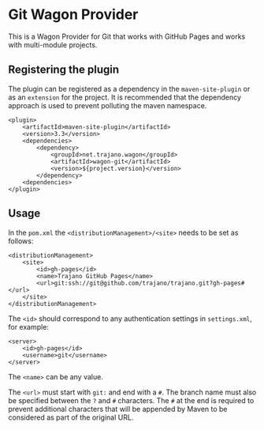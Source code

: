 Git Wagon Provider
==================

This is a Wagon Provider for Git that works with GitHub Pages and works
with multi-module projects.

Registering the plugin
----------------------
The plugin can be registered as a dependency in the `maven-site-plugin` or
as an `extension` for the project.  It is recommended that the dependency
approach is used to prevent polluting the maven namespace.

    <plugin>
        <artifactId>maven-site-plugin</artifactId>
        <version>3.3</version>
	    <dependencies>
	        <dependency>
                <groupId>net.trajano.wagon</groupId>
                <artifactId>wagon-git</artifactId>
                <version>${project.version}</version>
            </dependency>
	    <dependencies>
    </plugin>

Usage
-----

In the `pom.xml` the `<distributionManagement>/<site>` needs to be set as
follows:

    <distributionManagement>
        <site>
            <id>gh-pages</id>
            <name>Trajano GitHub Pages</name>
            <url>git:ssh://git@github.com/trajano/trajano.git?gh-pages#</url>
        </site>
    </distributionManagement>

The `<id>` should correspond to any authentication settings in `settings.xml`,
for example:

    <server>
        <id>gh-pages</id>
        <username>git</username>
    </server>

The `<name>` can be any value.

The `<url>` must start with `git:` and end with a `#`.  The branch name must
also be specified between the `?` and `#` characters.  The `#` at the end is
required to prevent additional characters that will be appended by Maven to
be considered as part of the original URL.

